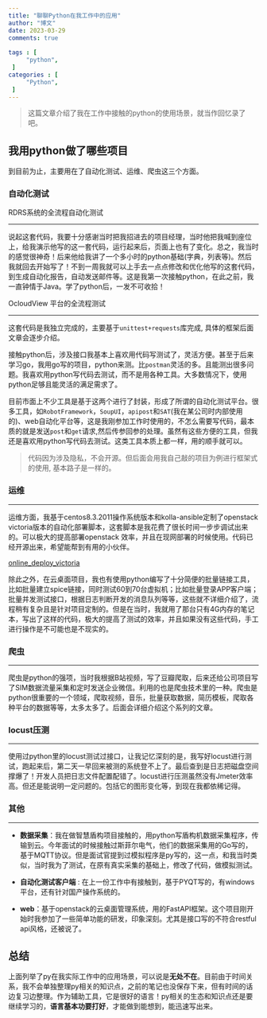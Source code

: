 ```yaml
---
title: "聊聊Python在我工作中的应用"                         
author: "博文"   
date: 2023-03-29          
comments: true 
 
tags : [                                    
     "python",
 ]
categories : [                              
     "Python",
 ]
---
```

> 这篇文章介绍了我在工作中接触的python的使用场景，就当作回忆录了吧。

## 我用python做了哪些项目

到目前为止，主要用在了自动化测试、运维、爬虫这三个方面。

### 自动化测试

RDRS系统的全流程自动化测试

------

说起这套代码，我要十分感谢当时把我招进去的项目经理，当时他把我喊到座位上，给我演示他写的这一套代码，运行起来后，页面上也有了变化。总之，我当时的感觉很神奇！后来他给我讲了一个多小时的python基础(字典，列表等)。然后我就回去开始写了！不到一周我就可以上手去一点点修改和优化他写的这套代码，到生成自动化报告，自动发送邮件等。这是我第一次接触python，在此之前，我一直钟情于Java。学了python后，一发不可收拾！

OcloudView 平台的全流程测试

------

这套代码是我独立完成的，主要基于`unittest+requests`库完成, 具体的框架后面文章会逐步介绍。

接触python后，涉及接口我基本上喜欢用代码写测试了，灵活方便。甚至于后来学习go，我用go写的项目，python来测。比`postman`灵活的多。且能测出很多问题。我喜欢用python写代码去测试，而不是用各种工具。大多数情况下，使用python足够且能灵活的满足需求了。

目前市面上不少工具是基于这两个进行了封装，形成了所谓的自动化测试平台。很多工具，如`RobotFramework`，`SoupUI`，`apipost`和`SAT`(我在某公司时内部使用的)、web自动化平台等，这是我刚参加工作时使用的，不怎么需要写代码，最本质的就是发送`post`和`get`请求,然后传参回参的处理。虽然有这些方便的工具，但我还是喜欢用python写代码去测试。这类工具本质上都一样，用的顺手就可以。

> 代码因为涉及隐私，不会开源。但后面会用我自己敲的项目为例进行框架式的使用, 基本路子是一样的。

### 运维

------

运维方面，我基于centos8.3.2011操作系统版本和kolla-ansible定制了openstack victoria版本的自动化部署脚本，这套脚本是我花费了很长时间一步步调试出来的。可以极大的提高部署openstack 效率，并且在现网部署的时候使用。代码已经开源出来，希望能帮到有用的小伙伴。

[online_deploy_victoria](https://github.com/sunnydongbowen/online_deploy_victoria)  

除此之外，在云桌面项目，我也有使用python编写了十分简便的批量链接工具，比如批量建立spice链接，同时测试60到70台虚拟机；比如批量登录APP客户端；批量并发测试接口，根据日志判断开发的消息队列等等，这些就不详细介绍了，流程稍有复杂且是针对项目定制的。但是在当时，我就用了那台只有4G内存的笔记本，写出了这样的代码，极大的提高了测试的效率，并且如果没有这些代码，手工进行操作是不可能也是不现实的。

### 爬虫

------

爬虫是python的强项，当时我根据B站视频，写了豆瓣爬取，后来还给公司项目写了SIM数据流量采集和定时发送企业微信。利用的也是爬虫技术里的一种。爬虫是python很重要的一个领域，爬取视频，音乐，批量获取数据，简历模板，爬取各种平台的数据等等，太多太多了。后面会详细介绍这个系列的文章。

### locust压测

------

使用过python里的locust测试过接口，让我记忆深刻的是，我写好locust进行测试，跑起来后，第二天一早回来被测的系统登不上了。最后查到是日志把磁盘空间撑爆了！开发人员把日志文件配置配错了。locust进行压测虽然没有Jmeter效率高。但还是能说明一定问题的。包括它的图形变化等，到现在我都依稀记得。

### 其他

------

- **数据采集**：我在做智慧盾构项目接触的，用python写盾构机数据采集程序，传输到云。今年面试的时候接触过斯菲尔电气，他们的数据采集用的Go写的，基于MQTT协议。但是面试官提到过模拟程序是py写的，这一点，和我当时类似，当时我为了测试，在原有真实采集的基础上，修改了代码，做模拟测试。

- **自动化测试客户端** : 在上一份工作中有接触到，基于PYQT写的，有windows平台，还有针对国产操作系统的。
- **web**：基于openstack的云桌面管理系统，用的FastAPI框架。这个项目刚开始时我参加了一些简单功能的研发，印象深刻。尤其是接口写的不符合restful api风格，还被说了。

## 总结

上面列举了py在我实际工作中的应用场景，可以说是**无处不在**。目前由于时间关系，我不会单独整理py相关的知识点，之前的笔记也没保存下来，但有时间的话边复习边整理。作为辅助工具，它是很好的语言！py相关的生态和知识点还是要继续学习的，**语言基本功要打好**，才能做到能想到，能迅速写出来。